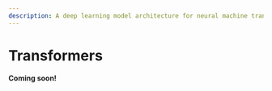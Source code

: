 ```yaml
---
description: A deep learning model architecture for neural machine translation
---
```


# Transformers

**Coming soon!**

